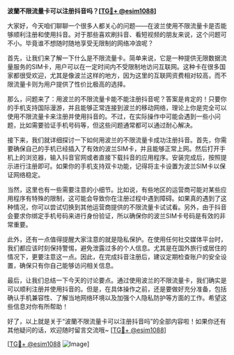 **波蘭不限流量卡可以注册抖音吗？[[TG💪+ @esim1088](https://t.me/s/esim1088)]**

大家好，今天咱们聊聊一个很多人都关心的问题——在波兰使用不限流量卡是否能够顺利注册和使用抖音。对于那些喜欢刷抖音、看短视频的朋友来说，这个问题可不小。毕竟谁不想随时随地享受无限制的网络冲浪呢？

首先，让我们来了解一下什么是不限流量卡。简单来说，它是一种提供无限数据流量服务的SIM卡，用户可以在一定时间内不受限制地访问互联网。这种卡在很多国家都很受欢迎，尤其是像波兰这样的地方，因为这里的互联网资费相对较高，而不限流量卡则为用户提供了性价比极高的选择。

那么，问题来了：用波兰的不限流量卡能不能注册抖音呢？答案是肯定的！只要你的手机支持国际漫游，并且能够正常连接到波兰的移动网络，理论上你是完全可以使用不限流量卡来注册并使用抖音的。不过，在实际操作中可能会遇到一些小问题，比如需要验证手机号码等，但这些问题通常都可以通过耐心解决。

接下来，我们就详细探讨一下如何用波兰的不限流量卡成功注册抖音。首先，你需要确保自己的手机已经插入了有效的波兰SIM卡，并且能够正常上网。然后打开手机上的浏览器，输入抖音官网或者直接下载抖音的应用程序。安装完成后，按照提示进行注册即可。如果你的手机支持双卡功能，记得将主卡设置为波兰SIM卡以保证网络稳定。

当然，这里也有一些需要注意的小细节。比如说，有些地区的运营商可能对某些应用程序有特殊的限制，这可能会导致你在注册过程中遇到障碍。如果真的遇到了这种情况，你可以尝试切换到其他运营商提供的不限流量卡试试看。另外，由于抖音会要求你绑定手机号码来进行身份验证，所以确保你的波兰SIM卡号码是有效的非常重要。

此外，还有一点值得提醒大家注意的就是隐私保护。在使用任何社交媒体平台时，我们都应该时刻保持警惕，避免泄露过多的个人信息。尤其是在国外旅行或居住的情况下，更要注意这一点。因此，在完成抖音注册后，建议定期检查账户的安全设置，确保只有你自己能够访问相关信息。

最后，让我们总结一下今天的讨论要点。通过使用波兰的不限流量卡，我们确实是可以顺利注册并使用抖音的。但是，在具体操作之前，还是要做好充分准备，包括确认手机兼容性、了解当地网络环境以及加强个人隐私防护等方面的工作。希望这些信息对你有所帮助！

好了，以上就是关于“波蘭不限流量卡可以注册抖音吗”的全部内容啦！如果你还有其他疑问的话，欢迎随时留言交流哦~ [[TG💪+ @esim1088](https://t.me/s/esim1088)] 

[[TG💪+ @esim1088](https://t.me/s/esim1088) ![Image](https://i.postimg.cc/4NQfJmqS/Snipaste-2025-05-13-00-14-12.png)]